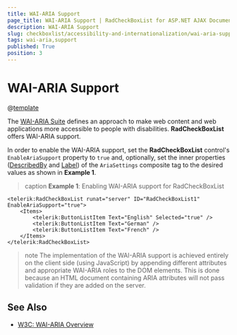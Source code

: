 ```yaml
---
title: WAI-ARIA Support
page_title: WAI-ARIA Support | RadCheckBoxList for ASP.NET AJAX Documentation
description: WAI-ARIA Support
slug: checkboxlist/accessibility-and-internationalization/wai-aria-support
tags: wai-aria,support
published: True
position: 3
---
```


# WAI-ARIA Support

@[template](/_templates/common/wai-aria-templates.md#intro "control: RadCheckBoxList")

The [WAI-ARIA Suite](http://www.w3.org/WAI/intro/aria) defines an approach to make web content and web applications more accessible to people with disabilities. **RadCheckBoxList** offers WAI-ARIA support.

In order to enable the WAI-ARIA support, set the **RadCheckBoxList** control's `EnableAriaSupport` property to `true` and, optionally, set the inner properties ([DescribedBy](http://www.w3.org/TR/wai-aria/states_and_properties#aria-describedby) and [Label](http://www.w3.org/TR/wai-aria/states_and_properties#aria-label)) of the `AriaSettings` composite tag to the desired values as shown in **Example 1**.

>caption **Example 1**: Enabling WAI-ARIA support for RadCheckBoxList

````ASP.NET
<telerik:RadCheckBoxList runat="server" ID="RadCheckBoxList1" EnableAriaSupport="true">
    <Items>
        <telerik:ButtonListItem Text="English" Selected="true" />
        <telerik:ButtonListItem Text="German" />
        <telerik:ButtonListItem Text="French" />
    </Items>
</telerik:RadCheckBoxList>
````

>note The implementation of the WAI-ARIA support is achieved entirely on the client side (using JavaScript) by appending different attributes and appropriate WAI-ARIA roles to the DOM elements. This is done because an HTML document containing ARIA attributes will not pass validation if they are added on the server.




## See Also

 * [W3C: WAI-ARIA Overview](http://www.w3.org/WAI/intro/aria)


